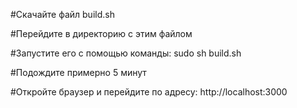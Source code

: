 #Скачайте файл build.sh

#Перейдите в директорию с этим файлом

#Запустите его с помощью команды: sudo sh build.sh

#Подождите примерно 5 минут

#Откройте браузер и перейдите по адресу: http://localhost:3000
